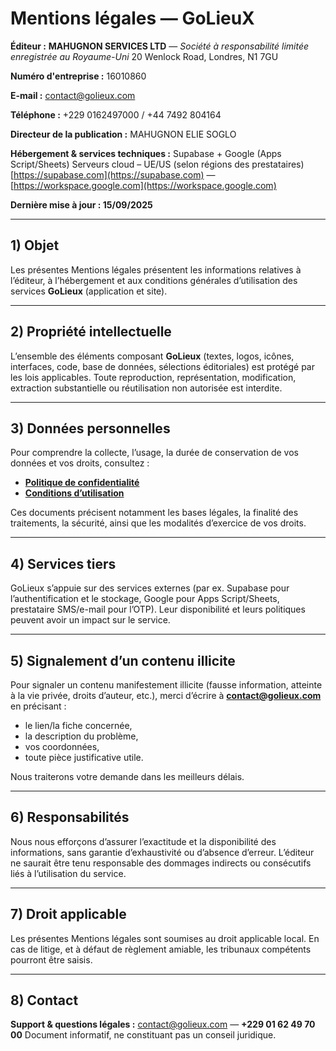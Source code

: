 # Mentions légales — GoLieuX

**Éditeur :**
**MAHUGNON SERVICES LTD** — *Société à responsabilité limitée enregistrée au Royaume-Uni*
20 Wenlock Road, Londres, N1 7GU

**Numéro d'entreprise :** 16010860

**E-mail :** [contact@golieux.com](mailto:contact@golieux.com)

**Téléphone :** +229 0162497000 / +44 7492 804164

**Directeur de la publication :**
MAHUGNON ELIE SOGLO

**Hébergement & services techniques :**
Supabase + Google (Apps Script/Sheets)
Serveurs cloud – UE/US (selon régions des prestataires)
[https://supabase.com](https://supabase.com) — [https://workspace.google.com](https://workspace.google.com)

**Dernière mise à jour : 15/09/2025**

---

## 1) Objet

Les présentes Mentions légales présentent les informations relatives à l’éditeur, à l’hébergement et aux conditions générales d’utilisation des services **GoLieux** (application et site).

---

## 2) Propriété intellectuelle

L’ensemble des éléments composant **GoLieux** (textes, logos, icônes, interfaces, code, base de données, sélections éditoriales) est protégé par les lois applicables.
Toute reproduction, représentation, modification, extraction substantielle ou réutilisation non autorisée est interdite.

---

## 3) Données personnelles

Pour comprendre la collecte, l’usage, la durée de conservation de vos données et vos droits, consultez :

* **[Politique de confidentialité](../md_viewer.html?file=legal/privacy.md)**
* **[Conditions d’utilisation](../md_viewer.html?file=legal/terms.md)**

Ces documents précisent notamment les bases légales, la finalité des traitements, la sécurité, ainsi que les modalités d’exercice de vos droits.

---

## 4) Services tiers

GoLieux s’appuie sur des services externes (par ex. Supabase pour l’authentification et le stockage, Google pour Apps Script/Sheets, prestataire SMS/e-mail pour l’OTP).
Leur disponibilité et leurs politiques peuvent avoir un impact sur le service.

---

## 5) Signalement d’un contenu illicite

Pour signaler un contenu manifestement illicite (fausse information, atteinte à la vie privée, droits d’auteur, etc.), merci d’écrire à **[contact@golieux.com](mailto:contact@golieux.com)** en précisant :

* le lien/la fiche concernée,
* la description du problème,
* vos coordonnées,
* toute pièce justificative utile.

Nous traiterons votre demande dans les meilleurs délais.

---

## 6) Responsabilités

Nous nous efforçons d’assurer l’exactitude et la disponibilité des informations, sans garantie d’exhaustivité ou d’absence d’erreur.
L’éditeur ne saurait être tenu responsable des dommages indirects ou consécutifs liés à l’utilisation du service.

---

## 7) Droit applicable

Les présentes Mentions légales sont soumises au droit applicable local.
En cas de litige, et à défaut de règlement amiable, les tribunaux compétents pourront être saisis.

---

## 8) Contact

**Support & questions légales :** [contact@golieux.com](mailto:contact@golieux.com) — **+229 01 62 49 70 00**
Document informatif, ne constituant pas un conseil juridique.